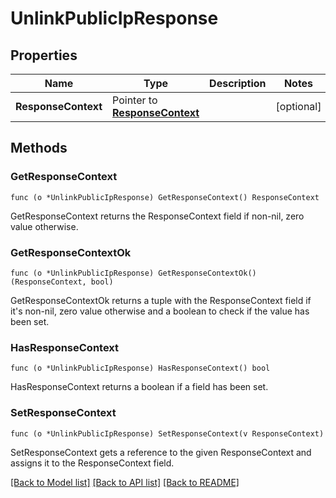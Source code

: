 # UnlinkPublicIpResponse

## Properties

Name | Type | Description | Notes
------------ | ------------- | ------------- | -------------
**ResponseContext** | Pointer to [**ResponseContext**](ResponseContext.md) |  | [optional] 

## Methods

### GetResponseContext

`func (o *UnlinkPublicIpResponse) GetResponseContext() ResponseContext`

GetResponseContext returns the ResponseContext field if non-nil, zero value otherwise.

### GetResponseContextOk

`func (o *UnlinkPublicIpResponse) GetResponseContextOk() (ResponseContext, bool)`

GetResponseContextOk returns a tuple with the ResponseContext field if it's non-nil, zero value otherwise
and a boolean to check if the value has been set.

### HasResponseContext

`func (o *UnlinkPublicIpResponse) HasResponseContext() bool`

HasResponseContext returns a boolean if a field has been set.

### SetResponseContext

`func (o *UnlinkPublicIpResponse) SetResponseContext(v ResponseContext)`

SetResponseContext gets a reference to the given ResponseContext and assigns it to the ResponseContext field.


[[Back to Model list]](../README.md#documentation-for-models) [[Back to API list]](../README.md#documentation-for-api-endpoints) [[Back to README]](../README.md)


